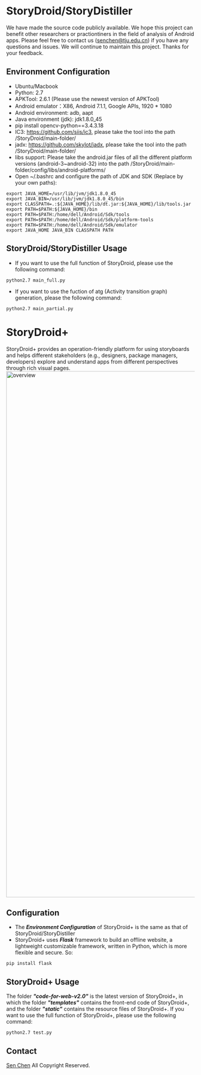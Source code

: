 # StoryDroid/StoryDistiller
We have made the source code publicly available. We hope this project can benefit other researchers or practiontiners in the field of analysis of Android apps. Please feel free to contact us (senchen@tju.edu.cn) if you have any questions and issues. We will continue to maintain this project. Thanks for your feedback.

## Environment Configuration
* Ubuntu/Macbook
* Python: 2.7
* APKTool: 2.6.1 (Please use the newest version of APKTool)
* Android emulator：X86, Android 7.1.1, Google APIs, 1920 * 1080
* Android environment: adb, aapt
* Java environment (jdk): jdk1.8.0_45
* pip install opencv-python==3.4.3.18
* IC3: https://github.com/siis/ic3, please take the tool into the path /StoryDroid/main-folder/
* jadx: https://github.com/skylot/jadx, please take the tool into the path /StoryDroid/main-folder/
* libs support: Please take the android.jar files of all the different platform versions (android-3~android-32) into the path /StoryDroid/main-folder/config/libs/android-platforms/
* Open ~/.bashrc and configure the path of JDK and SDK (Replace by your own paths):
```
export JAVA_HOME=/usr/lib/jvm/jdk1.8.0_45
export JAVA_BIN=/usr/lib/jvm/jdk1.8.0_45/bin
export CLASSPATH=.:${JAVA_HOME}/lib/dt.jar:${JAVA_HOME}/lib/tools.jar
export PATH=$PATH:${JAVA_HOME}/bin
export PATH=$PATH:/home/dell/Android/Sdk/tools
export PATH=$PATH:/home/dell/Android/Sdk/platform-tools
export PATH=$PATH:/home/dell/Android/Sdk/emulator
export JAVA_HOME JAVA_BIN CLASSPATH PATH 
```

## StoryDroid/StoryDistiller Usage
* If you want to use the full function of StoryDroid, please use the following command: 
```
python2.7 main_full.py
```

* If you want to use the fuction of atg (Activity transition graph) generation, please the following command: 
```
python2.7 main_partial.py
```

# StoryDroid+
StoryDroid+ provides an operation-friendly platform for using storyboards and helps different stakeholders (e.g., designers, package managers, developers) explore and understand apps from different perspectives through rich visual pages.
<img width="1408" alt="overview" src="https://user-images.githubusercontent.com/23289910/203773727-dbb7ffb2-69d6-4ba2-8185-5db0868d14f5.png">

## Configuration
* The ***Environment Configuration*** of StoryDroid+ is the same as that of StoryDroid/StoryDistiller
* StoryDroid+ uses ***Flask*** framework to build an offline website, a lightweight customizable framework, written in Python, which is more flexible and secure. So:
```
pip install flask
```

## StoryDroid+ Usage
The folder ***"code-for-web-v2.0"*** is the latest version of StoryDroid+, in which the folder ***"templates"*** contains the front-end code of StoryDroid+, and the folder ***"static"*** contains the resource files of StoryDroid+. If you want to use the full function of StoryDroid+, please use the following command:
```
python2.7 test.py
```

## Contact
[Sen Chen](https://sen-chen.github.io/) All Copyright Reserved.
